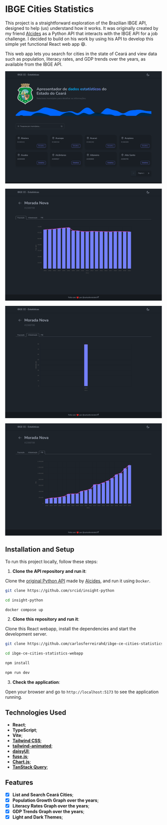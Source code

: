 # IBGE Cities Statistics

This project is a straightforward exploration of the Brazilian IBGE API, designed to help (us) understand how it works. It was originally created by my friend [Alcides](https://github.com/srcid) as a Python API that interacts with the IBGE API for a job challenge. I decided to build on his work by using his API to develop this simple yet functional React web app 😄.

This web app lets you search for cities in the state of Ceará and view data such as population, literacy rates, and GDP trends over the years, as available from the IBGE API.

![Homepage](https://github.com/carlosferreirahd/ibge-ce-cities-statistics-webapp/blob/main/readme/home.png?raw=true)

![Population](https://github.com/carlosferreirahd/ibge-ce-cities-statistics-webapp/blob/main/readme/population.png?raw=true)

![Literacy](https://github.com/carlosferreirahd/ibge-ce-cities-statistics-webapp/blob/main/readme/literacy.png?raw=true)

![GDP](https://github.com/carlosferreirahd/ibge-ce-cities-statistics-webapp/blob/main/readme/gdp.png?raw=true)

## Installation and Setup

To run this project locally, follow these steps:

1. **Clone the API repository and run it**:

Clone the [original Python API](https://github.com/srcid/insight-python) made by [Alcides](https://github.com/srcid), and run it using `Docker`.

```sh
git clone https://github.com/srcid/insight-python
```

```sh
cd insight-python
```

```sh
docker compose up
```

2. **Clone this repository and run it**:

Clone this React webapp, install the dependencies and start the development server.

```sh
git clone https://github.com/carlosferreirahd/ibge-ce-cities-statistics-webapp.git
```

```sh
cd ibge-ce-cities-statistics-webapp
```

```sh
npm install
```

```sh
npm run dev
```

3. **Check the application**:

Open your browser and go to `http://localhost:5173` to see the application running.

## Technologies Used

- **React**;
- **TypeScript**;
- **Vite**;
- **[Tailwind CSS](https://tailwindcss.com/)**;
- **[tailwind-animated](https://github.com/new-data-services/tailwindcss-animated)**;
- **[daisyUI](https://daisyui.com/)**;
- **[fuse.js](https://github.com/krisk/fuse)**;
- **[Chart.js](https://github.com/chartjs/Chart.js)**;
- **[TanStack Query](https://tanstack.com/query/latest)**;

## Features

- [x] **List and Search Ceará Cities**;
- [x] **Population Growth Graph over the years**;
- [x] **Literacy Rates Graph over the years**;
- [x] **GDP Trends Graph over the years**;
- [x] **Light and Dark Themes**;
